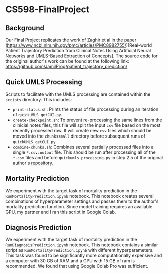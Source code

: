# CS598-FinalProject
## Background
Our Final Project replicates the work of Zaghir et al in the paper (https://www.ncbi.nlm.nih.gov/pmc/articles/PMC8982755/)[Real-world Patient Trajectory Prediction from Clinical Notes Using Artificial Neural Networks and UMLS-Based Extraction of Concepts]. The source code for the original author's work can be found at the following link:
https://github.com/JamilProg/patient_trajectory_prediction/

## Quick UMLS Processing

Scripts to facilitate with the UMLS processing are contained within the `scripts` directory.  This includes:
- `print-status.sh`: Prints the status of file processing during an iteration of `quickUMLS_getCUI.py`.
- `create-checkpoint.sh`: To prevent re-processing the same lines from the clinicial notes files, this file will split the input `csv` file based on the most recently processed row. It will create new `csv` files which should be moved into the `chunkssmall` directory before subsequent runs of `quickUMLS_getCUI.py`.
- `combine-chunks.sh`: Combines several partially processed files into a single `*.csv.output` file.  This should be run after processing all of the `*.csv` files and before `quickumls_processing.py` in step 2.5 of the original author's [repository](https://github.com/JamilProg/patient_trajectory_prediction/).

## Mortality Prediction
We experiment with the target task of mortality prediction in the `RunMortalityPrediction.ipynb` notebook.  This notebook creates several combinations of hyperparameter settings and passes them to the author's mortality prediction function.  Since model training requires an available GPU, my partner and I ran this script in Google Colab.

## Diagnosis Prediction
We experiment with the target task of mortality prediction in the `RunDiagnosisPrediction.ipynb` notebook.  This notebook contains a similar script as `RunMortalityPrediction.ipynb` with different hyperparameters. This task was found to be significantly more computationally expensive and a computer with 30 GB of RAM and a GPU with 15 GB of ram is recommended.  We found that using Google Colab Pro was sufficient.
